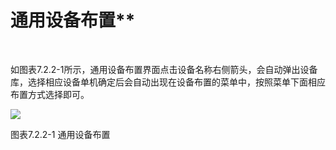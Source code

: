 # 通用设备布置**
<br/>

如图表7.2.2-1所示，通用设备布置界面点击设备名称右侧箭头，会自动弹出设备库，选择相应设备单机确定后会自动出现在设备布置的菜单中，按照菜单下面相应布置方式选择即可。

![](file:///C:\Users\pkpm\AppData\Local\Temp\ksohtml5908\wps81.jpg)

图表7.2.2-1 通用设备布置